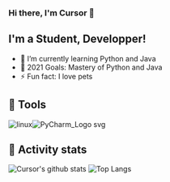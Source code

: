 ### Hi there, I'm Cursor 👋

## I'm a Student, Developper!

- 🌱 I’m currently learning Python and Java
- 🥅 2021 Goals: Mastery of Python and Java
- ⚡ Fun fact: I love pets


## 🧵 Tools

![linux](https://user-images.githubusercontent.com/49725253/89103932-db7c9c80-d415-11ea-89f9-d50d387204ae.png)![PyCharm_Logo svg](https://user-images.githubusercontent.com/49725253/89103933-dc153300-d415-11ea-8edd-77f114799102.png)


## 🌟 Activity stats

![Cursor's github stats](https://github-readme-stats.vercel.app/api?username=Cursorr&show_icons=true) ![Top Langs](https://github-readme-stats.vercel.app/api/top-langs/?username=Cursorr&layout=compact)
